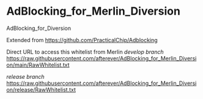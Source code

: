 # AdBlocking_for_Merlin_Diversion
AdBlocking_for_Diversion

Extended from https://github.com/PracticalChip/Adblocking

Direct URL to access this whitelist from Merlin
*develop branch*
https://raw.githubusercontent.com/afterever/AdBlocking_for_Merlin_Diversion/main/RawWhitelist.txt

*release branch*
https://raw.githubusercontent.com/afterever/AdBlocking_for_Merlin_Diversion/release/RawWhitelist.txt
